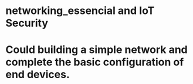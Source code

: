 # networking_essencial and IoT Security
# Could building a simple network and complete the basic configuration of end devices.

